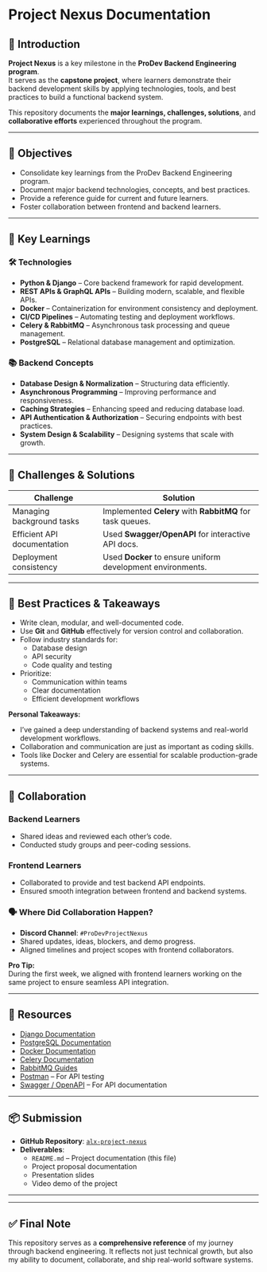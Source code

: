 # Project Nexus Documentation

## 📘 Introduction

**Project Nexus** is a key milestone in the **ProDev Backend Engineering program**.  
It serves as the **capstone project**, where learners demonstrate their backend development skills by applying technologies, tools, and best practices to build a functional backend system.

This repository documents the **major learnings, challenges, solutions**, and **collaborative efforts** experienced throughout the program.

---

## 🎯 Objectives

- Consolidate key learnings from the ProDev Backend Engineering program.
- Document major backend technologies, concepts, and best practices.
- Provide a reference guide for current and future learners.
- Foster collaboration between frontend and backend learners.

---

## 🧠 Key Learnings

### 🛠️ Technologies

- **Python & Django** – Core backend framework for rapid development.
- **REST APIs & GraphQL APIs** – Building modern, scalable, and flexible APIs.
- **Docker** – Containerization for environment consistency and deployment.
- **CI/CD Pipelines** – Automating testing and deployment workflows.
- **Celery & RabbitMQ** – Asynchronous task processing and queue management.
- **PostgreSQL** – Relational database management and optimization.

### 📚 Backend Concepts

- **Database Design & Normalization** – Structuring data efficiently.
- **Asynchronous Programming** – Improving performance and responsiveness.
- **Caching Strategies** – Enhancing speed and reducing database load.
- **API Authentication & Authorization** – Securing endpoints with best practices.
- **System Design & Scalability** – Designing systems that scale with growth.

---

## 🧩 Challenges & Solutions

| Challenge                         | Solution                                                   |
|----------------------------------|-------------------------------------------------------------|
| Managing background tasks        | Implemented **Celery** with **RabbitMQ** for task queues.  |
| Efficient API documentation      | Used **Swagger/OpenAPI** for interactive API docs.         |
| Deployment consistency           | Used **Docker** to ensure uniform development environments. |

---

## 🌟 Best Practices & Takeaways

- Write clean, modular, and well-documented code.
- Use **Git** and **GitHub** effectively for version control and collaboration.
- Follow industry standards for:
  - Database design
  - API security
  - Code quality and testing
- Prioritize:
  - Communication within teams
  - Clear documentation
  - Efficient development workflows

**Personal Takeaways:**
- I’ve gained a deep understanding of backend systems and real-world development workflows.
- Collaboration and communication are just as important as coding skills.
- Tools like Docker and Celery are essential for scalable production-grade systems.

---

## 🤝 Collaboration

### Backend Learners
- Shared ideas and reviewed each other’s code.
- Conducted study groups and peer-coding sessions.

### Frontend Learners
- Collaborated to provide and test backend API endpoints.
- Ensured smooth integration between frontend and backend systems.

### 🗣 Where Did Collaboration Happen?

- **Discord Channel**: `#ProDevProjectNexus`
- Shared updates, ideas, blockers, and demo progress.
- Aligned timelines and project scopes with frontend collaborators.

**Pro Tip:**  
During the first week, we aligned with frontend learners working on the same project to ensure seamless API integration.

---

## 🧰 Resources

- [Django Documentation](https://docs.djangoproject.com/)
- [PostgreSQL Documentation](https://www.postgresql.org/docs/)
- [Docker Documentation](https://docs.docker.com/)
- [Celery Documentation](https://docs.celeryq.dev/)
- [RabbitMQ Guides](https://www.rabbitmq.com/documentation.html)
- [Postman](https://www.postman.com/) – For API testing
- [Swagger / OpenAPI](https://swagger.io/tools/swagger-ui/) – For API documentation

---

## 📦 Submission

- **GitHub Repository**: [`alx-project-nexus`](https://github.com/Benareyo/alx-project-nexus)
- **Deliverables**:
  - `README.md` – Project documentation (this file)
  - Project proposal documentation
  - Presentation slides
  - Video demo of the project

---


---

## ✅ Final Note

This repository serves as a **comprehensive reference** of my journey through backend engineering. It reflects not just technical growth, but also my ability to document, collaborate, and ship real-world software systems.


